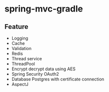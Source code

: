 # spring-mvc-gradle

## Feature
- Logging
- Cache
- Validation
- Redis
- Thread service
- ThreadPool
- Encrypt decrypt data using AES
- Spring Security OAuth2
- Database Postgres with certificate connection
- AspectJ
